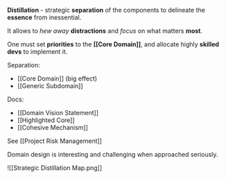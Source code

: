 **Distillation** - strategic **separation** of the components 
to delineate the **essence** from inessential.

It allows to *hew away* **distractions** 
and *focus* on what matters **most**.

One must set **priorities** to the **[[Core Domain]]**, 
and allocate highly **skilled devs** to implement it.

Separation:
- [[Core Domain]] (big effect)
- [[Generic Subdomain]]

Docs:
- [[Domain Vision Statement]]
- [[Highlighted Core]]
- [[Cohesive Mechanism]]

See [[Project Risk Management]]

Domain design is interesting and challenging when approached seriously.

![[Strategic Distillation Map.png]]

